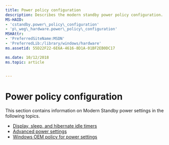 ```yaml
---
title: Power policy configuration
description: Describes the modern standby power policy configuration.
MS-HAID:
- 'cstandby.power\_policy\_configuration'
- 'p\_weg\_hardware.power\_policy\_configuration'
MSHAttr:
- 'PreferredSiteName:MSDN'
- 'PreferredLib:/library/windows/hardware'
ms.assetid: 55D22F22-6E6A-4616-8D1A-01BF2EB0DC17

ms.date: 10/12/2018
ms.topic: article


---
```


# Power policy configuration

This section contains information on Modern Standby power settings in the following topics.

* [Display, sleep, and hibernate idle timers](https://docs.microsoft.com/en-us/windows-hardware/design/device-experiences/display--sleep--and-hibernate-idle-timers)
* [Advanced power settings](https://docs.microsoft.com/en-us/windows-hardware/design/device-experiences/advanced-power-settings)
* [Windows OEM policy for power settings](https://docs.microsoft.com/en-us/windows-hardware/design/device-experiences/windows-oem-policy-for-power-settings) 


 






